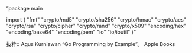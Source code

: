 “package main

import (
    "fmt"
    "crypto/md5"
    "crypto/sha256"
    "crypto/hmac"
    "crypto/aes"
    "crypto/rsa"
    "crypto/cipher"
    "crypto/rand"
    "crypto/x509"
    "encoding/hex"
    "encoding/base64"
    "encoding/pem"
    "io"
    "io/ioutil"
)”

抜粋:: Agus Kurniawan  “Go Programming by Example”。 Apple Books  

